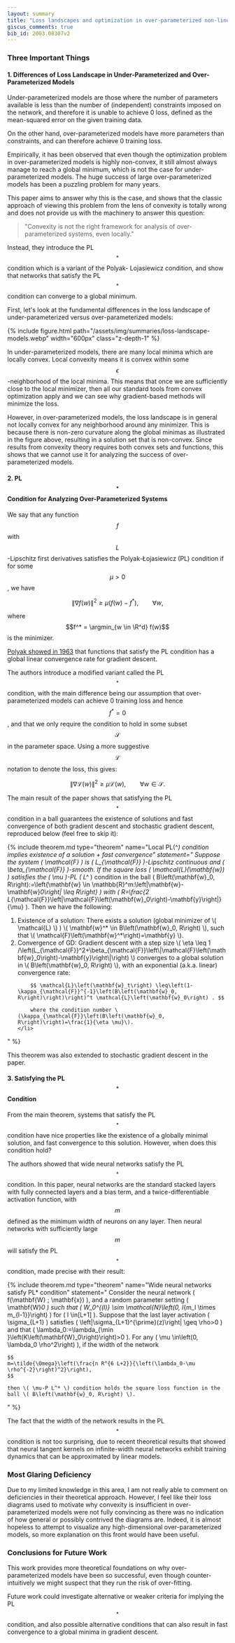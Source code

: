 ```yaml
---
layout: summary
title: "Loss landscapes and optimization in over-parameterized non-linear systems and neural networks"
giscus_comments: true
bib_id: 2003.00307v2
---
```


### Three Important Things

#### 1. Differences of Loss Landscape in Under-Parameterized and Over-Parameterized Models

Under-parameterized models are those where the number of parameters available is
less than the number of (independent) constraints imposed on the network, and therefore it is
unable to achieve 0 loss, defined as the mean-squared error on the given training data.

On the other hand, over-parameterized models have more parameters than constraints,
and can therefore achieve 0 training loss. 

Empirically, it has been observed that even though the optimization problem in
over-parameterized models is highly non-convex, it still almost always manage to
reach a global minimum, which is not the case for under-parameterized models.
The huge success of large over-parameterized models has been a puzzling problem
for many years.

This paper aims to answer why this is the case, and shows that the classic
approach of viewing this problem from the lens of convexity is totally wrong
and does not provide us with the machinery to answer this question:

> "Convexity is not the right framework for analysis of over-parameterized systems, even locally."

Instead, they introduce the PL$$^*$$ condition which is
a variant of the Polyak- Lojasiewicz condition, and show that networks that
satisfy the PL$$^*$$ condition can converge to a global minimum.

First, let's look at the fundamental differences in the loss landscape of under-parameterized
versus over-parameterized models:

{% include figure.html 
    path="/assets/img/summaries/loss-landscape-models.webp"
    width="600px"
    class="z-depth-1"
%}

In under-parameterized models, there are many local minima which are locally convex.
Local convexity means it is convex within some $$\epsilon$$-neighborhood of the local minima.
This means that once we are sufficiently close to the local minimizer, then all our standard
tools from convex optimization apply and we can see why gradient-based methods will minimize
the loss.

However, in over-parameterized models, the loss landscape is in general not
locally convex for any neighborhood around any minimizer. This is because there is non-zero
curvature along the global minimas as illustrated in the figure above, resulting in a solution
set that is non-convex. Since results from convexity theory requires both convex sets and functions,
this shows that we cannot use it for analyzing the success of over-parameterized models.

#### 2. PL$$^*$$ Condition for Analyzing Over-Parameterized Systems

We say that any function $$f$$ with $$L$$-Lipschitz first derivatives satisfies
the Polyak-Łojasiewicz (PL) condition if for some $$\mu > 0$$, we have 

$$\left\| \nabla f(w) \right\|^2 \geq \mu (f(w) - f^*), \qquad \forall w,$$

where $$f^* = \argmin_{w \in \R^d} f(w)$$ is the minimizer.

[Polyak showed in 1963](https://www.sciencedirect.com/science/article/pii/0041555363903823) that functions that satisfy the PL condition has a global
linear convergence rate for gradient descent.

The authors introduce a modified variant called the PL$$^*$$ condition, with the main difference
being our assumption that over-parameterized models can achieve 0 training loss and hence 
$$f^*=0$$, and that we only require the condition to hold in some subset $$\mathcal{S}$$ in the parameter space.
Using a more suggestive $$\mathcal{L}$$ notation to denote the loss, this gives:

$$\left\| \nabla \mathcal{L}(w) \right\|^2 \geq \mu \mathcal{L}(w), \qquad \forall w \in \mathcal{S}.$$

The main result of the paper shows that satisfying the PL$$^*$$ condition in a
ball guarantees the existence of solutions and fast convergence of both gradient
descent and stochastic gradient descent, reproduced below (feel free to skip it):

{% include theorem.md 
  type="theorem"
  name="Local PL\(^*\) condition implies existence of a solution + fast convergence"
  statement="
  Suppose the system \( \mathcal{F} \) is \( L_{\mathcal{F}} \)-Lipschitz continuous and \( \beta_{\mathcal{F}} \)-smooth. If the square loss \( \mathcal{L}(\mathbf{w}) \) satisfies the \( \mu \)-PL \( L^* \) condition in the ball \( B\left(\mathbf{w}_0, R\right):=\left\{\mathbf{w} \in \mathbb{R}^m:\left\|\mathbf{w}-\mathbf{w}_0\right\| \leq R\right\} \) with \( R=\frac{2 L_{\mathcal{F}}\left\|\mathcal{F}\left(\mathbf{w}_0\right)-\mathbf{y}\right\|}{\mu} \). Then we have the following:
  

<ol>
    <li>
        Existence of a solution: There exists a solution (global minimizer of \( \mathcal{L} \) ) \( \mathbf{w}^* \in B\left(\mathbf{w}_0, R\right) \), such that \( \mathcal{F}\left(\mathbf{w}^*\right)=\mathbf{y} \).
    </li>
    <li>
        Convergence of GD: Gradient descent with a step size \( \eta \leq 1 /\left(L_{\mathcal{F}}^2+\beta_{\mathcal{F}}\left\|\mathcal{F}\left(\mathbf{w}_0\right)-\mathbf{y}\right\|\right) \) converges to a global solution in \( B\left(\mathbf{w}_0, R\right) \), with an exponential (a.k.a. linear) convergence rate:

        $$ \mathcal{L}\left(\mathbf{w}_t\right) \leq\left(1-\kappa_{\mathcal{F}}^{-1}\left(B\left(\mathbf{w}_0, R\right)\right)\right)^t \mathcal{L}\left(\mathbf{w}_0\right) . $$

        where the condition number \(\kappa_{\mathcal{F}}\left(B\left(\mathbf{w}_0, R\right)\right)=\frac{1}{\eta \mu}\).
    </li>
</ol>
  "
%}

This theorem was also extended to stochastic gradient descent in the paper.

#### 3. Satisfying the PL$$^*$$ Condition
From the main theorem, systems that satisfy the PL$$^*$$ condition have nice
properties like the existence of a globally minimal solution, and fast
convergence to this solution. However, when does this condition hold?

The authors showed that wide neural networks satisfy the PL$$^*$$ condition. 
In this paper, neural networks are the standard stacked layers with fully
connected layers and a bias term, and a twice-differentiable activation
function, with $$m$$ defined as the minimum width of neurons on any layer. Then
neural networks with sufficiently large $$m$$ will satisfy the PL$$^*$$ condition, made precise with their result:

{% include theorem.md 
  type="theorem"
  name="Wide neural networks satisfy PL* condition"
  statement="
    Consider the neural network \( f(\mathbf{W} ; \mathbf{x}) \), and a random parameter setting \( \mathbf{W}_0 \) such that \( W_0^{(l)} \sim \mathcal{N}\left(0, I_{m_l \times m_{l-1}}\right) \) for \( l \in[L+1] \). Suppose that the last layer activation \( \sigma_{L+1} \) satisfies \( \left|\sigma_{L+1}^{\prime}(z)\right| \geq \rho>0 \) and that \( \lambda_0:=\lambda_{\min }\left(K\left(\mathbf{W}_0\right)\right)>0 \). For any \( \mu \in\left(0, \lambda_0 \rho^2\right) \), if the width of the network

    $$
    m=\tilde{\Omega}\left(\frac{n R^{6 L+2}}{\left(\lambda_0-\mu \rho^{-2}\right)^2}\right),
    $$

    then \( \mu-P L^* \) condition holds the square loss function in the ball \( B\left(\mathbf{w}_0, R\right) \).
  "
%}

The fact that the width of the network results in the PL$$^*$$ condition is not
too surprising, due to recent theoretical results that showed that neural
tangent kernels on infinite-width neural networks exhibit training dynamics that
can be approximated by linear models.

### Most Glaring Deficiency
Due to my limited knowledge in this area, I am not really able to comment on
deficiencies in their theoretical approach. However, I feel like their loss
diagrams used to motivate why convexity is insufficient in over-parameterized
models were not fully convincing as there was no indication of how general or
possibly contrived the diagrams are. Indeed, it is almost hopeless to attempt to
visualize any high-dimensional over-parameterized models, so more explanation on
this front would have been useful.

### Conclusions for Future Work
This work provides more theoretical foundations on why over-parameterized models
have been so successful, even though counter-intuitively we might suspect that
they run the risk of over-fitting.

Future work could investigate alternative or weaker criteria for implying 
the PL$$^*$$ condition, and also possible alternative conditions 
that can also result in fast convergence to a global minima in gradient descent.